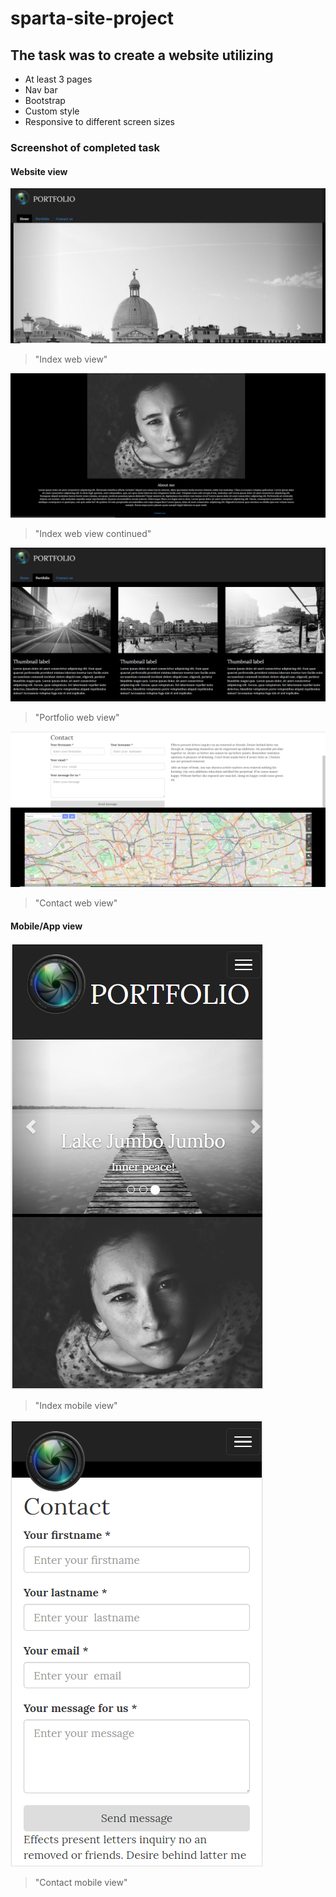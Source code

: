 # sparta-site-project

## The task was to create a website utilizing

* At least 3 pages
* Nav bar
* Bootstrap
* Custom style
* Responsive to different screen sizes

### Screenshot of completed task

#### Website view

![Index](images/Capture1.PNG)
> "Index web view"

![Index continued](images/Capture2.PNG)
> "Index web view continued"

![Portfolio page](images/Capture3.PNG)
> "Portfolio web view"

![Contact page](images/Capture4.PNG)
> "Contact web view"

#### Mobile/App view

![Index](images/Capture1.1.PNG)
> "Index mobile view"

![Index](images/Capture1.2.PNG)
> "Contact mobile view"

